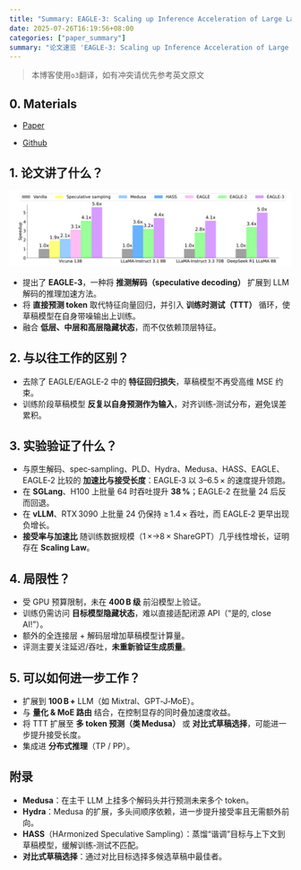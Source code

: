 ```yaml
---
title: "Summary: EAGLE-3: Scaling up Inference Acceleration of Large Language Models via Training-Time Test"
date: 2025-07-26T16:19:56+08:00
categories: ["paper_summary"]
summary: "论文速览 'EAGLE-3: Scaling up Inference Acceleration of Large Language Models via Training-Time Test'"
---
```


> 本博客使用`o3`翻译，如有冲突请优先参考英文原文

## 0. Materials

- [Paper](https://arxiv.org/pdf/2503.01840)

- [Github](https://github.com/SafeAILab/EAGLE)

## 1. 论文讲了什么？

![image](performance.png)

- 提出了 **EAGLE‑3**，一种将 **推测解码（speculative decoding）** 扩展到 LLM 解码的推理加速方法。
- 将 **直接预测 token** 取代特征向量回归，并引入 **训练时测试（TTT）** 循环，使草稿模型在自身带噪输出上训练。
- 融合 **低层、中层和高层隐藏状态**，而不仅依赖顶层特征。

## 2. 与以往工作的区别？

- 去除了 EAGLE/EAGLE‑2 中的 **特征回归损失**，草稿模型不再受高维 MSE 约束。
- 训练阶段草稿模型 **反复以自身预测作为输入**，对齐训练‑测试分布，避免误差累积。

## 3. 实验验证了什么？

- 与原生解码、spec‑sampling、PLD、Hydra、Medusa、HASS、EAGLE、EAGLE‑2 比较的 **加速比与接受长度**：EAGLE‑3 以 3–6.5 × 的速度提升领跑。
- 在 **SGLang**、H100 上批量 64 时吞吐提升 **38 %**；EAGLE‑2 在批量 24 后反而回退。
- 在 **vLLM**、RTX 3090 上批量 24 仍保持 ≥ 1.4 × 吞吐，而 EAGLE‑2 更早出现负增长。
- **接受率与加速比** 随训练数据规模（1 ×→8 × ShareGPT）几乎线性增长，证明存在 **Scaling Law**。

## 4. 局限性？

- 受 GPU 预算限制，未在 **400 B 级** 前沿模型上验证。
- 训练仍需访问 **目标模型隐藏状态**，难以直接适配闭源 API（“是的, close AI!”）。
- 额外的全连接层 + 解码层增加草稿模型计算量。
- 评测主要关注延迟/吞吐，**未重新验证生成质量**。

## 5. 可以如何进一步工作？

- 扩展到 **100 B +** LLM（如 Mixtral、GPT‑J‑MoE）。
- 与 **量化 & MoE 路由** 结合，在控制显存的同时叠加速度收益。
- 将 TTT 扩展至 **多 token 预测（类 Medusa）** 或 **对比式草稿选择**，可能进一步提升接受长度。
- 集成进 **分布式推理**（TP / PP）。

## 附录

- **Medusa**：在主干 LLM 上挂多个解码头并行预测未来多个 token。
- **Hydra**：Medusa 的扩展，多头间顺序依赖，进一步提升接受率且无需额外前向。
- **HASS**（HArmonized Speculative Sampling）：蒸馏“谐调”目标与上下文到草稿模型，缓解训练‑测试不匹配。
- **对比式草稿选择**：通过对比目标选择多候选草稿中最佳者。
